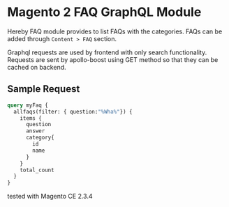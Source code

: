 # Magento 2 FAQ GraphQL Module

Hereby FAQ module provides to list FAQs with the categories. FAQs can be added through `Content > FAQ` section. 

Graphql requests are used by frontend with only search functionality. Requests are sent by apollo-boost using GET method
so that they can be cached on backend.  


## Sample Request 

```graphql
query myFaq {
  allfaqs(filter: { question:"%Wha%"}) {
    items {
      question
      answer
      category{
        id
        name
      }
    }
    total_count
  }
}
```
tested with Magento CE 2.3.4


